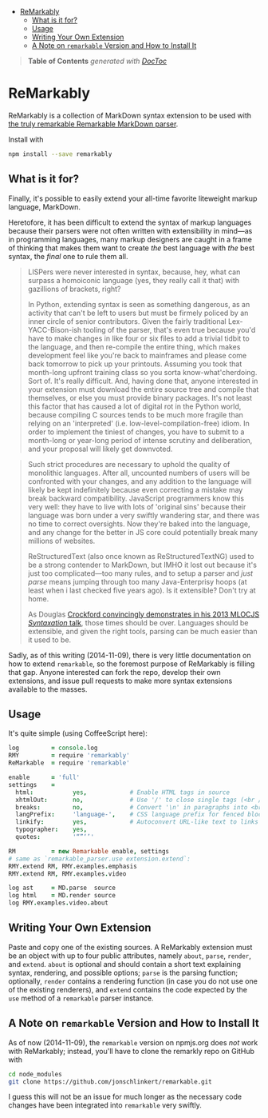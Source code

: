 

- [ReMarkably](#remarkably)
	- [What is it for?](#what-is-it-for)
	- [Usage](#usage)
	- [Writing Your Own Extension](#writing-your-own-extension)
	- [A Note on `remarkable` Version and How to Install It](#a-note-on-remarkable-version-and-how-to-install-it)

> **Table of Contents**  *generated with [DocToc](http://doctoc.herokuapp.com/)*


# ReMarkably

ReMarkably is a collection of MarkDown syntax extension to be used with [the truly remarkable Remarkable
MarkDown parser](https://github.com/jonschlinkert/remarkable).

Install with

```bash
npm install --save remarkably
```

## What is it for?

Finally, it's possible to easily extend your all-time favorite liteweight markup language, MarkDown.

Heretofore, it has been difficult to extend the syntax of markup languages because their parsers were not
often written with extensibility in mind—as in programming languages, many markup designers are caught in
a frame of thinking that makes them want to create *the* best language with *the* best syntax, the *final*
one to rule them all.

> LISPers were never interested in syntax, because, hey, what can surpass a homoiconic language (yes, they
> really call it that) with gazillions of brackets, right?
>
> In Python, extending syntax is seen as something dangerous, as an activity that can't be left to users
> but must be firmely policed by an inner circle of senior contributors. Given
> the fairly traditional Lex-YACC-Bison-ish tooling of the parser, that's even true because you'd have to
> make changes in like
> four or six files to add a trivial tidbit to the language, and then re-compile the entire
> thing, which makes development feel like you're back to mainframes and please come back tomorrow to pick up
> your printouts. Assuming you took that month-long upfront training class so you sorta know-what'cherdoing.
> Sort of. It's really difficult. And, having done that, anyone interested in your extension must download
> the entire source tree and compile that themselves, or else you must provide binary packages. It's not
> least this factor that has caused a lot of digital rot in the Python world, because compiling C sources
> tends to be much more fragile than relying on an 'interpreted' (i.e. low-level-compilation-free) idiom.
> In order to implement the tiniest of changes, you have to submit to a month-long or year-long period of
> intense scrutiny and deliberation, and your proposal will likely get downvoted.

> Such strict procedures are
> necessary to uphold the quality of monolithic languages. After all, uncounted numbers of users will be confronted
> with your changes, and any addition to the language will likely be kept indefinitely because even correcting
> a mistake may break backward compatibility. JavaScript programmers know this very well: they have to live
> with lots of 'original sins' because their language was born under a very swiftly wandering star, and
> there was no time to correct oversights. Now they're baked into the language, and any change for the
> better in JS core could potentially break many millions of websites.
>
> ReStructuredText (also once known as ReStructuredTextNG) used to be a strong contender to MarkDown, but
> IMHO it lost out because it's just too complicated—too many rules, and to setup a parser and *just parse*
> means jumping through too many Java-Enterprisy hoops (at least when i last checked five years ago). Is it
> extensible? Don't try at home.
>
> As Douglas [Crockford convincingly demonstrates in his 2013 MLOCJS *Syntaxation*
> talk](https://www.youtube.com/watch?v=9e_oEE72d3U), those times should be over. Languages should be
> extensible, and given the right tools, parsing can be much easier than it used to be.

Sadly, as of this writing (2014-11-09), there is very little documentation on how to extend `remarkable`, so
the foremost purpose of ReMarkably is filling that gap. Anyone interested can fork the repo, develop their
own extensions, and issue pull requests to make more syntax extensions available to the masses.

## Usage

It's quite simple (using CoffeeScript here):

```coffee
log         = console.log
RMY         = require 'remarkably'
ReMarkable  = require 'remarkable'

enable      = 'full'
settings    =
  html:           yes,            # Enable HTML tags in source
  xhtmlOut:       no,             # Use '/' to close single tags (<br />)
  breaks:         no,             # Convert '\n' in paragraphs into <br>
  langPrefix:     'language-',    # CSS language prefix for fenced blocks
  linkify:        yes,            # Autoconvert URL-like text to links
  typographer:    yes,
  quotes:         '“”‘’'

RM          = new Remarkable enable, settings
# same as `remarkable_parser.use extension.extend`:
RMY.extend RM, RMY.examples.emphasis
RMY.extend RM, RMY.examples.video

log ast     = MD.parse  source
log html    = MD.render source
log RMY.examples.video.about
```

## Writing Your Own Extension

Paste and copy one of the existing sources. A ReMarkably extension must be an object with up to four
public attributes, namely `about`, `parse`, `render`, and `extend`. `about` is optional and should
contain a short text explaining syntax, rendering, and possible options; `parse` is the parsing function;
optionally, `render` contains a rendering function (in case you do not use one of the existing renderers),
and `extend` contains the code expected by the `use` method of a `remarkable` parser instance.


## A Note on `remarkable` Version and How to Install It

As of now (2014-11-09), the `remarkable` version on npmjs.org does *not* work with ReMarkably; instead,
you'll have to clone the remarkly repo on GitHub with

```bash
cd node_modules
git clone https://github.com/jonschlinkert/remarkable.git
```

I guess this will not be an issue for much longer as the necessary code changes have been integrated into
`remarkable` very swiftly.





